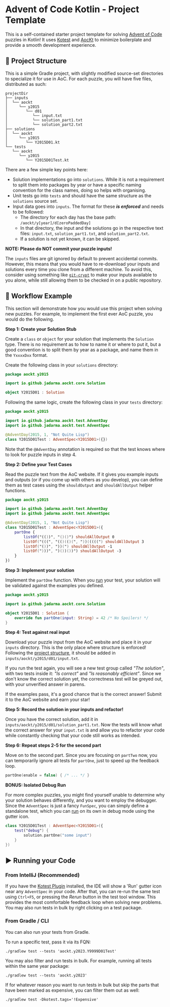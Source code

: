 # Advent of Code Kotlin - Project Template

This is a self-contained starter project template for solving [Advent of Code](https://adventofcode.com/) puzzles in 
Kotlin!
It uses [Kotest](https://kotest.io) and [AocKt](https://github.com/Jadarma/advent-of-code-kotlin) to minimize 
boilerplate and provide a smooth development experience.

## 📁 Project Structure

This is a simple Gradle project, with slightly modified source-set directories to specialize it for use in AoC.
For each puzzle, you will have five files, distributed as such:

```text
projectDir
├── inputs
│  └── aockt
│     └── y2015
│        └── d01
│           └── input.txt
│           └── solution_part1.txt
│           └── solution_part2.txt
├── solutions
│  └── aockt
│     └── y2015
│        └── Y2015D01.kt
└── tests
   └── aockt
      └── y2015
         └── Y2015D01Test.kt
```

There are a few simple key points here:
- Solution implementations go into `solutions`.
  While it is not a requirement to split them into packages by year or have a specific naming convention for the class
  names, doing so helps with organising.
- Unit tests go into `tests` and should have the same structure as the `solutions` source set.
- Input data goes into `inputs`.
  The format for these ***is enforced*** and needs to be followed:
    - The directory for each day has the base path: `/aockt/y[year]/d[zeroPaddedDay]`
    - In that directory, the input and the solutions go in the respective text files: 
      `input.txt`, `solution_part1.txt`, and `solution_part2.txt`.
    - If a solution is not yet known, it can be skipped.

**NOTE: Please do NOT commit your puzzle inputs!**

The `inputs` files are git ignored by default to prevent accidental commits.
However, this means that you would have to re-download your inputs and solutions every time you clone from a 
different machine.
To avoid this, consider using something like [`git-crypt`](https://github.com/AGWA/git-crypt) to make your inputs 
available to you alone, while still allowing them to be checked in on a public repository.

## 📝 Workflow Example

This section will demonstrate how you would use this project when solving new puzzles.
For example, to implement the first ever AoC puzzle, you would do the following.

**Step 1: Create your Solution Stub**

Create a `class` or `object` for your solution that implements the `Solution` type.
There is no requirement as to how to name it or where to put it, but a good convention is to split them by year as a 
package, and name them in the `YxxxxDxx` format.

Create the following class in your `solutions` directory:

```kotlin
package aockt.y2015

import io.github.jadarma.aockt.core.Solution

object Y2015D01 : Solution
```

Following the same logic, create the following class in your `tests` directory:

```kotlin
package aockt.y2015

import io.github.jadarma.aockt.test.AdventDay
import io.github.jadarma.aockt.test.AdventSpec

@AdventDay(2015, 1, "Not Quite Lisp")
class Y2015D01Test : AdventSpec<Y2015D01>({})
```

Note that the `@AdventDay` annotation is required so that the test knows where to look for puzzle inputs in step 4.

**Step 2: Define your Test Cases**

Read the puzzle text from the AoC website.
If it gives you example inputs and outputs (or if you come up with others as you develop), you can define them as test
cases using the `shouldOutput` and `shouldAllOutput` helper functions.

```kotlin
package aockt.y2015

import io.github.jadarma.aockt.test.AdventDay
import io.github.jadarma.aockt.test.AdventSpec

@AdventDay(2015, 1, "Not Quite Lisp")
class Y2015D01Test : AdventSpec<Y2015D01>({
    partOne {
        listOf("(())", "()()") shouldAllOutput 0
        listOf("(((", "(()(()(", "))(((((") shouldAllOutput 3
        listOf("())", "))(") shouldAllOutput -1
        listOf(")))", ")())())") shouldAllOutput -3
    }
})
```

**Step 3: Implement your solution**

Implement the `partOne` function.
When you [run](#-running-your-code) your test, your solution will be validated against the examples you defined.

```kotlin
package aockt.y2015

import io.github.jadarma.aockt.core.Solution

object Y2015D01 : Solution {
    override fun partOne(input: String) = 42 /* No Spoilers! */
}
```

**Step 4: Test against real input**

Download your puzzle input from the AoC website and place it in your `inputs` directory.
This is the only place where structure is enforced! Following the [project structure](#-project-structure), it should be
added in `inputs/aockt/y2015/d01/input.txt`.

If you run the test again, you will see a new test group called _"The solution"_, with two tests inside it: _"Is 
correct"_ and _"Is reasonably efficient"_.
Since we don't know the correct solution yet, the correctness test will be greyed out, with your unverified answer 
in parens.

If the examples pass, it's a good chance that is the correct answer!
Submit it to the AoC website and earn your star!

**Step 5: Record the solution in your inputs and refactor!**

Once you have the correct solution, add it in `inputs/aockt/y2015/d01/solution_part1.txt`.
Now the tests will know what the correct answer for your `input.txt` is and allow you to refactor your code while 
constantly checking that your code still works as intended.

**Step 6: Repeat steps 2-5 for the second part**

Move on to the second part.
Since you are focusing on `partTwo` now, you can temporarily ignore all tests for `partOne`, just to speed up the 
feedback loop.

```kotlin
partOne(enable = false) { /* ... */ }
```

**BONUS: Isolated Debug Run**

For more complex puzzles, you might find yourself unable to determine why your solution behaves differently, and you 
want to employ the debugger.
Since the `AdventSpec` is just a fancy `FunSpec`, you can simply define a standalone test, which you can 
[run](#from-intellij-recommended) on its own in debug mode using the gutter icon.

```kotlin
class Y2015D01Test : AdventSpec<Y2015D01>({
    test("debug") {
        solution.partOne("some input")
    }
})
```

## ▶️ Running your Code

### From IntelliJ (Recommended)

If you have the [Kotest Plugin](https://plugins.jetbrains.com/plugin/14080-kotest) installed, the IDE will show a 
'Run' gutter icon near any `AdventSpec` in your code.
After that, you can re-run the same test using `Ctrl+F5`, or pressing the _Rerun_ button in the test tool window.
This provides the most comfortable feedback loop when solving new problems.
You may also run tests in bulk by right clicking on a test package.

### From Gradle / CLI

You can also run your tests from Gradle.

To run a specific test, pass it via its FQN:

```shell
./gradlew test --tests 'aockt.y2023.Y9999D01Test'
```

You may also filter and run tests in bulk.
For example, running all tests within the same year package:

```shell
./gradlew test --tests 'aockt.y2023'
```

If for whatever reason you want to run tests in bulk but skip the parts that have been marked as expensive, you can 
filter them out as well:

```shell
./gradlew test -Dkotest.tags='!Expensive'
```
